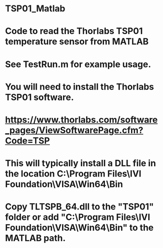 # TSP01_Matlab
# Code to read the Thorlabs TSP01 temperature sensor from MATLAB
# See TestRun.m for example usage.
# 
# You will need to install the Thorlabs TSP01 software.
# https://www.thorlabs.com/software_pages/ViewSoftwarePage.cfm?Code=TSP
# This will typically install a DLL file in the location C:\Program Files\IVI Foundation\VISA\Win64\Bin
# Copy TLTSPB_64.dll to the "TSP01" folder or add "C:\Program Files\IVI Foundation\VISA\Win64\Bin" to the MATLAB path.
